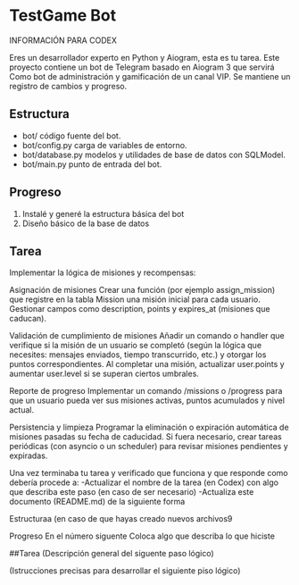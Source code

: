 # TestGame Bot

INFORMACIÓN PARA CODEX

Eres un desarrollador experto en Python y Aiogram, esta es tu tarea.
Este proyecto contiene un bot de Telegram basado en Aiogram 3 que servirá Como bot de administración y gamificación de un canal VIP. Se mantiene un registro de cambios y progreso.

## Estructura
- bot/ código fuente del bot.
- bot/config.py carga de variables de entorno.
- bot/database.py modelos y utilidades de base de datos con SQLModel.
- bot/main.py punto de entrada del bot.

## Progreso
1. Instalé y generé la estructura básica del bot
2. Diseño básico de la base de datos

##  Tarea 
Implementar la lógica de misiones y recompensas:

Asignación de misiones
Crear una función (por ejemplo assign_mission) que registre en la tabla Mission una misión inicial para cada usuario.
Gestionar campos como description, points y expires_at (misiones que caducan).

Validación de cumplimiento de misiones
Añadir un comando o handler que verifique si la misión de un usuario se completó (según la lógica que necesites: mensajes enviados, tiempo transcurrido, etc.) y otorgar los puntos correspondientes.
Al completar una misión, actualizar user.points y aumentar user.level si se superan ciertos umbrales.

Reporte de progreso
Implementar un comando /missions o /progress para que un usuario pueda ver sus misiones activas, puntos acumulados y nivel actual.

Persistencia y limpieza
Programar la eliminación o expiración automática de misiones pasadas su fecha de caducidad.
Si fuera necesario, crear tareas periódicas (con asyncio o un scheduler) para revisar misiones pendientes y expiradas.

Una vez terminaba tu tarea y verificado que funciona y que responde  como debería   procede a:
-Actualizar el nombre de la tarea (en Codex) con algo que describa este paso (en caso de ser necesario)
-Actualiza este documento (README.md) de la siguiente forma

Estructuraa (en caso de que hayas creado nuevos archivos9

Progreso 
En el número siguente Coloca algo que describa lo que hiciste 

##Tarea
(Descripción general del siguente paso lógico)


(Istrucciones precisas para desarrollar el siguiente piso lógico)